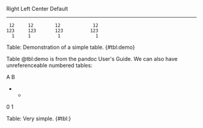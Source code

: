   Right     Left     Center     Default
-------     ------ ----------   -------
     12     12        12            12
    123     123       123          123
      1     1          1             1

Table: Demonstration of a simple table. {#tbl:demo}

Table @tbl:demo is from the pandoc User's Guide.  We can also have unreferenceable numbered tables:

A B
- -
0 1

Table: Very simple. {#tbl:}
